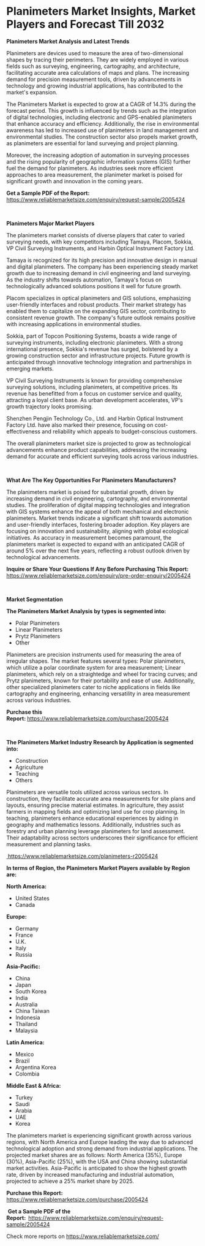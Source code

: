 <p><h1>Planimeters Market Insights, Market Players and Forecast Till 2032</h1></p><p><strong>Planimeters Market Analysis and Latest Trends</strong></p>
<p><p>Planimeters are devices used to measure the area of two-dimensional shapes by tracing their perimeters. They are widely employed in various fields such as surveying, engineering, cartography, and architecture, facilitating accurate area calculations of maps and plans. The increasing demand for precision measurement tools, driven by advancements in technology and growing industrial applications, has contributed to the market's expansion.</p><p>The Planimeters Market is expected to grow at a CAGR of 14.3% during the forecast period. This growth is influenced by trends such as the integration of digital technologies, including electronic and GPS-enabled planimeters that enhance accuracy and efficiency. Additionally, the rise in environmental awareness has led to increased use of planimeters in land management and environmental studies. The construction sector also propels market growth, as planimeters are essential for land surveying and project planning.</p><p>Moreover, the increasing adoption of automation in surveying processes and the rising popularity of geographic information systems (GIS) further fuel the demand for planimeters. As industries seek more efficient approaches to area measurement, the planimeter market is poised for significant growth and innovation in the coming years.</p></p>
<p><strong>Get a Sample PDF of the Report:&nbsp;</strong> <a href="https://www.reliablemarketsize.com/enquiry/request-sample/2005424?utm_campaign=2889&utm_medium=2&utm_source=Github&utm_content=ia&utm_term=05042025&utm_id=planimeters">https://www.reliablemarketsize.com/enquiry/request-sample/2005424</a></p>
<p>&nbsp;</p>
<p><strong>Planimeters Major Market Players</strong></p>
<p><p>The planimeters market consists of diverse players that cater to varied surveying needs, with key competitors including Tamaya, Placom, Sokkia, VP Civil Surveying Instruments, and Harbin Optical Instrument Factory Ltd. </p><p>Tamaya is recognized for its high precision and innovative design in manual and digital planimeters. The company has been experiencing steady market growth due to increasing demand in civil engineering and land surveying. As the industry shifts towards automation, Tamaya's focus on technologically advanced solutions positions it well for future growth.</p><p>Placom specializes in optical planimeters and GIS solutions, emphasizing user-friendly interfaces and robust products. Their market strategy has enabled them to capitalize on the expanding GIS sector, contributing to consistent revenue growth. The company's future outlook remains positive with increasing applications in environmental studies.</p><p>Sokkia, part of Topcon Positioning Systems, boasts a wide range of surveying instruments, including electronic planimeters. With a strong international presence, Sokkia's revenue has surged, bolstered by a growing construction sector and infrastructure projects. Future growth is anticipated through innovative technology integration and partnerships in emerging markets.</p><p>VP Civil Surveying Instruments is known for providing comprehensive surveying solutions, including planimeters, at competitive prices. Its revenue has benefitted from a focus on customer service and quality, attracting a loyal client base. As urban development accelerates, VP's growth trajectory looks promising.</p><p>Shenzhen Pengjin Technology Co., Ltd. and Harbin Optical Instrument Factory Ltd. have also marked their presence, focusing on cost-effectiveness and reliability which appeals to budget-conscious customers.</p><p>The overall planimeters market size is projected to grow as technological advancements enhance product capabilities, addressing the increasing demand for accurate and efficient surveying tools across various industries.</p></p>
<p>&nbsp;</p>
<p><strong>What Are The Key Opportunities For Planimeters Manufacturers?</strong></p>
<p><p>The planimeters market is poised for substantial growth, driven by increasing demand in civil engineering, cartography, and environmental studies. The proliferation of digital mapping technologies and integration with GIS systems enhance the appeal of both mechanical and electronic planimeters. Market trends indicate a significant shift towards automation and user-friendly interfaces, fostering broader adoption. Key players are focusing on innovation and sustainability, aligning with global ecological initiatives. As accuracy in measurement becomes paramount, the planimeters market is expected to expand with an anticipated CAGR of around 5% over the next five years, reflecting a robust outlook driven by technological advancements.</p></p>
<p><strong>Inquire or Share Your Questions If Any Before Purchasing This Report:</strong> <a href="https://www.reliablemarketsize.com/enquiry/pre-order-enquiry/2005424?utm_campaign=2889&utm_medium=2&utm_source=Github&utm_content=ia&utm_term=05042025&utm_id=planimeters">https://www.reliablemarketsize.com/enquiry/pre-order-enquiry/2005424</a></p>
<p>&nbsp;</p>
<p><strong>Market Segmentation</strong></p>
<p><strong>The Planimeters Market Analysis by types is segmented into:</strong></p>
<p><ul><li>Polar Planimeters</li><li>Linear Planimeters</li><li>Prytz Planimeters</li><li>Other</li></ul></p>
<p><p>Planimeters are precision instruments used for measuring the area of irregular shapes. The market features several types: Polar planimeters, which utilize a polar coordinate system for area measurement; Linear planimeters, which rely on a straightedge and wheel for tracing curves; and Prytz planimeters, known for their portability and ease of use. Additionally, other specialized planimeters cater to niche applications in fields like cartography and engineering, enhancing versatility in area measurement across various industries.</p></p>
<p><strong>Purchase this Report:&nbsp;</strong><a href="https://www.reliablemarketsize.com/purchase/2005424?utm_campaign=2889&utm_medium=2&utm_source=Github&utm_content=ia&utm_term=05042025&utm_id=planimeters">https://www.reliablemarketsize.com/purchase/2005424</a></p>
<p>&nbsp;</p>
<p><strong>The Planimeters Market Industry Research by Application is segmented into:</strong></p>
<p><ul><li>Construction</li><li>Agriculture</li><li>Teaching</li><li>Others</li></ul></p>
<p><p>Planimeters are versatile tools utilized across various sectors. In construction, they facilitate accurate area measurements for site plans and layouts, ensuring precise material estimates. In agriculture, they assist farmers in mapping fields and optimizing land use for crop planning. In teaching, planimeters enhance educational experiences by aiding in geography and mathematics lessons. Additionally, industries such as forestry and urban planning leverage planimeters for land assessment. Their adaptability across sectors underscores their significance for efficient measurement and planning tasks.</p></p>
<p><a href="https://www.reliablemarketsize.com/planimeters-r2005424?utm_campaign=2889&utm_medium=2&utm_source=Github&utm_content=ia&utm_term=05042025&utm_id=planimeters">&nbsp;https://www.reliablemarketsize.com/planimeters-r2005424</a></p>
<p><strong>In terms of Region, the Planimeters Market Players available by Region are:</strong></p>
<p>
    <p> <strong> North America: </strong>
        <ul>
            <li>United States</li>
            <li>Canada</li>
        </ul>
        </p> 
    <p> <strong> Europe: </strong>
        <ul>
            <li>Germany</li>
            <li>France</li>
            <li>U.K.</li>
            <li>Italy</li>
            <li>Russia</li>
        </ul>
        </p> 
    <p> <strong> Asia-Pacific: </strong>
        <ul>
            <li>China</li>
            <li>Japan</li>
            <li>South Korea</li>
            <li>India</li>
            <li>Australia</li>
            <li>China Taiwan</li>
            <li>Indonesia</li>
            <li>Thailand</li>
            <li>Malaysia</li>
        </ul>
        </p> 
    <p> <strong> Latin America: </strong>
        <ul>
            <li>Mexico</li>
            <li>Brazil</li>
            <li>Argentina Korea</li>
            <li>Colombia</li>
        </ul>
        </p> 
    <p> <strong> Middle East & Africa: </strong>
        <ul>
            <li>Turkey</li>
            <li>Saudi</li>
            <li>Arabia</li>
            <li>UAE</li>
            <li>Korea</li>
        </ul>
    </p>
    </p>
<p><p>The planimeters market is experiencing significant growth across various regions, with North America and Europe leading the way due to advanced technological adoption and strong demand from industrial applications. The projected market shares are as follows: North America (35%), Europe (30%), Asia-Pacific (25%), with the USA and China showing substantial market activities. Asia-Pacific is anticipated to show the highest growth rate, driven by increased manufacturing and industrial automation, projected to achieve a 25% market share by 2025.</p></p>
<p><strong>Purchase this Report: </strong><a href="https://www.reliablemarketsize.com/purchase/2005424?utm_campaign=2889&utm_medium=2&utm_source=Github&utm_content=ia&utm_term=05042025&utm_id=planimeters">https://www.reliablemarketsize.com/purchase/2005424</a></p>
<p>&nbsp;<strong>Get a Sample PDF of the Report:&nbsp;&nbsp;</strong><a href="https://www.reliablemarketsize.com/enquiry/request-sample/2005424?utm_campaign=2889&utm_medium=2&utm_source=Github&utm_content=ia&utm_term=05042025&utm_id=planimeters">https://www.reliablemarketsize.com/enquiry/request-sample/2005424</a></p>
<p><strong></strong></p>
<p>Check more reports on <a href="https://www.reliablemarketsize.com/?utm_campaign=2889&utm_medium=2&utm_source=Github&utm_content=ia&utm_term=05042025&utm_id=planimeters">https://www.reliablemarketsize.com/</a></p>